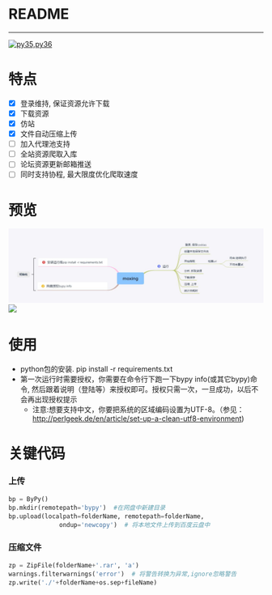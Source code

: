 # README
*****
[![py35,py36](https://img.shields.io/badge/Python-3.5|3.6,3|7-green.svg)](https://github.com/Amd794)

# 特点
- [x] 登录维持, 保证资源允许下载
- [x] 下载资源
- [x] 仿站
- [x] 文件自动压缩上传
- [ ] 加入代理池支持
- [ ] 全站资源爬取入库
- [ ] 论坛资源更新邮箱推送
- [ ] 同时支持协程, 最大限度优化爬取速度

# 预览
![](./mx.jpg)
![](./moxingv1_1.gif)

# 使用
+ python包的安装. pip install -r requirements.txt
+ 第一次运行时需要授权，你需要在命令行下跑一下bypy info(或其它bypy)命令, 然后跟着说明（登陆等）来授权即可。授权只需一次，一旦成功，以后不会再出现授权提示
  + 注意:想要支持中文，你要把系统的区域编码设置为UTF-8。（参见：http://perlgeek.de/en/article/set-up-a-clean-utf8-environment)
  
# 关键代码
### 上传
```python
bp = ByPy()
bp.mkdir(remotepath='bypy')  #在网盘中新建目录
bp.upload(localpath=folderName, remotepath=folderName,
              ondup='newcopy')  # 将本地文件上传到百度云盘中
```
### 压缩文件
```python
zp = ZipFile(folderName+'.rar', 'a')
warnings.filterwarnings('error')  # 将警告转换为异常,ignore忽略警告
zp.write('./'+folderName+os.sep+fileName)
```

